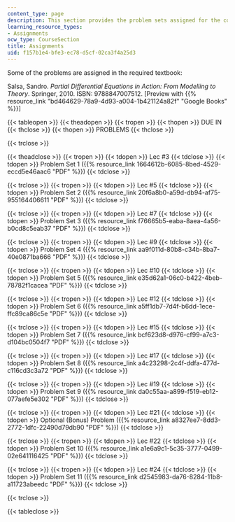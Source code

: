 ```yaml
---
content_type: page
description: This section provides the problem sets assigned for the course.
learning_resource_types:
- Assignments
ocw_type: CourseSection
title: Assignments
uid: f157b1e4-bfe3-ec78-d5cf-02ca3f4a25d3
---
```


Some of the problems are assigned in the required textbook:

Salsa, Sandro. _Partial Differential Equations in Action: From Modelling to Theory_. Springer, 2010. ISBN: 9788847007512. \[Preview with {{% resource_link "bd464629-78a9-4d93-a004-1b421124a82f" "Google Books" %}}\]

{{< tableopen >}}
{{< theadopen >}}
{{< tropen >}}
{{< thopen >}}
DUE IN
{{< thclose >}}
{{< thopen >}}
PROBLEMS
{{< thclose >}}

{{< trclose >}}

{{< theadclose >}}
{{< tropen >}}
{{< tdopen >}}
Lec #3
{{< tdclose >}}
{{< tdopen >}}
Problem Set 1 ({{% resource_link 1664612b-6085-8bed-4529-eccd5e46aac6 "PDF" %}})
{{< tdclose >}}

{{< trclose >}}
{{< tropen >}}
{{< tdopen >}}
Lec #5
{{< tdclose >}}
{{< tdopen >}}
Problem Set 2 ({{% resource_link 20f6a8b0-a59d-db94-af75-955164406611 "PDF" %}})
{{< tdclose >}}

{{< trclose >}}
{{< tropen >}}
{{< tdopen >}}
Lec #7
{{< tdclose >}}
{{< tdopen >}}
Problem Set 3 ({{% resource_link f76665b5-eaba-8aea-4a56-b0cd8c5eab37 "PDF" %}})
{{< tdclose >}}

{{< trclose >}}
{{< tropen >}}
{{< tdopen >}}
Lec #9
{{< tdclose >}}
{{< tdopen >}}
Problem Set 4 ({{% resource_link aa9f011d-80b8-c34b-8ba7-40e0871ba666 "PDF" %}})
{{< tdclose >}}

{{< trclose >}}
{{< tropen >}}
{{< tdopen >}}
Lec #10
{{< tdclose >}}
{{< tdopen >}}
Problem Set 5 ({{% resource_link e35d62a1-06c0-b422-4beb-78782f1cacea "PDF" %}})
{{< tdclose >}}

{{< trclose >}}
{{< tropen >}}
{{< tdopen >}}
Lec #12
{{< tdclose >}}
{{< tdopen >}}
Problem Set 6 ({{% resource_link a5ff1db7-7d4f-b6dd-1ece-ffc89ca86c5e "PDF" %}})
{{< tdclose >}}

{{< trclose >}}
{{< tropen >}}
{{< tdopen >}}
Lec #15
{{< tdclose >}}
{{< tdopen >}}
Problem Set 7 ({{% resource_link bcf623d8-d976-cf99-a7c3-d104bc0504f7 "PDF" %}})
{{< tdclose >}}

{{< trclose >}}
{{< tropen >}}
{{< tdopen >}}
Lec #17
{{< tdclose >}}
{{< tdopen >}}
Problem Set 8 ({{% resource_link a4c23298-2c4f-ddfa-477d-c116cd3c3a72 "PDF" %}})
{{< tdclose >}}

{{< trclose >}}
{{< tropen >}}
{{< tdopen >}}
Lec #19
{{< tdclose >}}
{{< tdopen >}}
Problem Set 9 ({{% resource_link da0c55aa-a899-f519-eb12-077aefe5e302 "PDF" %}})
{{< tdclose >}}

{{< trclose >}}
{{< tropen >}}
{{< tdopen >}}
Lec #21
{{< tdclose >}}
{{< tdopen >}}
Optional (Bonus) Problem ({{% resource_link a8327ee7-8dd3-2772-1dfc-22490d79db90 "PDF" %}})
{{< tdclose >}}

{{< trclose >}}
{{< tropen >}}
{{< tdopen >}}
Lec #22
{{< tdclose >}}
{{< tdopen >}}
Problem Set 10 ({{% resource_link a1e6a9c1-5c35-3777-0499-02e641116425 "PDF" %}})
{{< tdclose >}}

{{< trclose >}}
{{< tropen >}}
{{< tdopen >}}
Lec #24
{{< tdclose >}}
{{< tdopen >}}
Problem Set 11 ({{% resource_link d2545983-da76-8284-11b8-a11723abeedc "PDF" %}})
{{< tdclose >}}

{{< trclose >}}

{{< tableclose >}}